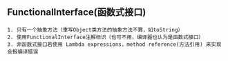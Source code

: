 ## FunctionalInterface(函数式接口)

    1. 只有一个抽象方法（重写Object类方法的抽象方法不算，如toString）
    2. 使用FunctionalInterface注解标识（也可不用，编译器也认为是函数式接口）
    3. 非函数式接口若使用 Lambda expressions，method reference(方法引用) 来实现会报编译错误